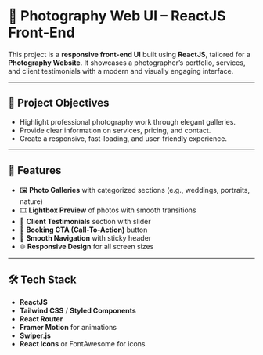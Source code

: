 # 📸 Photography Web UI – ReactJS Front-End

This project is a **responsive front-end UI** built using **ReactJS**, tailored for a **Photography Website**. It showcases a photographer’s portfolio, services, and client testimonials with a modern and visually engaging interface.

---

## 🎯 Project Objectives

- Highlight professional photography work through elegant galleries.
- Provide clear information on services, pricing, and contact.
- Create a responsive, fast-loading, and user-friendly experience.
---

## 🌟 Features

- 🖼️ **Photo Galleries** with categorized sections (e.g., weddings, portraits, nature)
- 🎞️ **Lightbox Preview** of photos with smooth transitions
- 💬 **Client Testimonials** section with slider
- 📅 **Booking CTA (Call-To-Action)** button
- 🧭 **Smooth Navigation** with sticky header
- 🌐 **Responsive Design** for all screen sizes

---

## 🛠️ Tech Stack

- **ReactJS**
- **Tailwind CSS** / **Styled Components**
- **React Router**
- **Framer Motion** for animations
- **Swiper.js**
- **React Icons** or FontAwesome for icons
